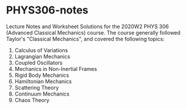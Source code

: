 # PHYS306-notes
Lecture Notes and Worksheet Solutions for the 2020W2 PHYS 306 (Advanced Classical Mechanics) course. The course generally followed Taylor's "Classical Mechanics", and covered the following topics:
1. Calculus of Variations
2. Lagrangian Mechanics
3. Coupled Oscillators
4. Mechanics in Non-Inertial Frames
5. Rigid Body Mechanics
6. Hamiltonian Mechanics
7. Scattering Theory
8. Continuum Mechanics
9. Chaos Theory
